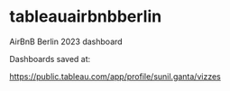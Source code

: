 # tableauairbnbberlin
AirBnB Berlin 2023 dashboard

Dashboards saved at:

https://public.tableau.com/app/profile/sunil.ganta/vizzes

